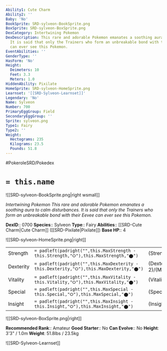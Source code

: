 ```yaml
---
Ability1: Cute Charm
Ability2: ''
Baby: 'No'
BookSprite: SRD-sylveon-BookSprite.png
BoxSprite: SRD-sylveon-BoxSprite.png
DexCategory: Intertwining Pokemon
DexDescription: This rare and adorable Pokemon emanates a soothing aura to calm disturbances.
  It is said that only the Trainers who form an unbreakable bond with their Eevee
  can ever see this Pokemon.
EventAbilities: ''
GenderType: ''
HasForm: 'No'
Height:
  Deimeters: 10
  Feet: 3.3
  Meters: 1.0
HiddenAbility: Pixilate
HomeSprite: SRD-sylveon-HomeSprite.png
Learnset: '[[SRD-Sylveon-Learnset]]'
Legendary: 'No'
Name: Sylveon
Number: 700
PrimaryEggGroup: Field
SecondaryEggGroup: ''
Sprite: sylveon.png
Type1: Fairy
Type2: ''
Weight:
  Hectograms: 235
  Kilograms: 23.5
  Pounds: 51.8
---
```


#PokeroleSRD/Pokedex

# `= this.name`

![[SRD-sylveon-BookSprite.png|right wsmall]]

*Intertwining Pokemon*
*This rare and adorable Pokemon emanates a soothing aura to calm disturbances. It is said that only the Trainers who form an unbreakable bond with their Eevee can ever see this Pokemon.*

**DexID**:: 0700
**Species**:: Sylveon
**Type**:: Fairy
**Abilities**:: [[SRD-Cute Charm|Cute Charm]] ([[SRD-Pixilate|Pixilate]])
**Base HP**:: 4

![[SRD-sylveon-HomeSprite.png|right]]

|           |                                                                                        |                                          |
| --------- | -------------------------------------------------------------------------------------- | ---------------------------------------- |
| Strength  | `= padleft(padright("",this.MaxStrength - this.Strength,"⭘"),this.MaxStrength,"⬤")`    | (Strength::2)/(MaxStrength::4)   |
| Dexterity | `= padleft(padright("",this.MaxDexterity - this.Dexterity,"⭘"),this.MaxDexterity,"⬤")` | (Dexterity:: 2)/(MaxDexterity::4) |
| Vitality  | `= padleft(padright("",this.MaxVitality - this.Vitality,"⭘"),this.MaxVitality,"⬤")`    | (Vitality::2)/(MaxVitality::4)   |
| Special   | `= padleft(padright("",this.MaxSpecial - this.Special,"⭘"),this.MaxSpecial,"⬤")`       | (Special::3)/(MaxSpecial::6)     |
| Insight   | `= padleft(padright("",this.MaxInsight - this.Insight,"⭘"),this.MaxInsight,"⬤")`       | (Insight::3)/(MaxInsight::7)     |

![[SRD-sylveon-BoxSprite.png|right]]

**Recommended Rank**:: Amateur
**Good Starter**:: No
**Can Evolve**:: No
**Height**: 3'3" / 1.0m
**Weight**: 51.8lbs / 23.5kg

![[SRD-Sylveon-Learnset]]